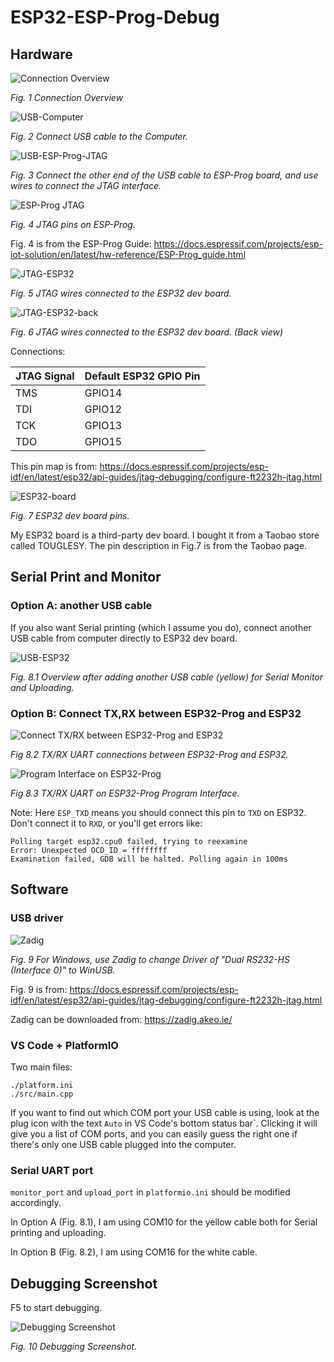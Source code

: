 # ESP32-ESP-Prog-Debug

## Hardware

![Connection Overview](./images/Connection-overview.jpg)

*Fig. 1 Connection Overview*

![USB-Computer](./images/Connection-USB-Computer.jpg)

*Fig. 2 Connect USB cable to the Computer.*

![USB-ESP-Prog-JTAG](./images/Connection-USB-ESP-Prog-JTAG.jpg)

*Fig. 3 Connect the other end of the USB cable to ESP-Prog board, and use wires to connect the JTAG interface.*

![ESP-Prog JTAG](./images/ESP_Prog_JTAG_pins.png)

*Fig. 4 JTAG pins on ESP-Prog.*

Fig. 4 is from the ESP-Prog Guide:
https://docs.espressif.com/projects/esp-iot-solution/en/latest/hw-reference/ESP-Prog_guide.html

![JTAG-ESP32](./images/Connection-JTAG-ESP32.jpg)

*Fig. 5 JTAG wires connected to the ESP32 dev board.*

![JTAG-ESP32-back](./images/Connection-JTAG-ESP32-back.jpg)

*Fig. 6 JTAG wires connected to the ESP32 dev board. (Back view)*

Connections:

| JTAG Signal | Default ESP32 GPIO Pin |
|-------------|---------------|
| TMS         | GPIO14        |
| TDI         | GPIO12        |
| TCK         | GPIO13        |
| TDO         | GPIO15        |

This pin map is from: https://docs.espressif.com/projects/esp-idf/en/latest/esp32/api-guides/jtag-debugging/configure-ft2232h-jtag.html

![ESP32-board](./images/ESP32-board.png)

*Fig. 7 ESP32 dev board pins.*

My ESP32 board is a third-party dev board. I bought it from a Taobao store called TOUGLESY. The pin description in Fig.7 is from the Taobao page.

## Serial Print and Monitor

### Option A: another USB cable

If you also want Serial printing (which I assume you do), connect another USB cable from computer directly to ESP32 dev board.

![USB-ESP32](./images/Connection-Serial-Monitor-USB.jpg)

*Fig. 8.1 Overview after adding another USB cable (yellow) for Serial Monitor and Uploading.*

### Option B: Connect TX,RX between ESP32-Prog and ESP32

![Connect TX/RX between ESP32-Prog and ESP32](./images/Connection-TXRX.jpg)

*Fig 8.2 TX/RX UART connections between ESP32-Prog and ESP32.*

![Program Interface on ESP32-Prog](./images/ESP_Prog_Program.png)

*Fig 8.3 TX/RX UART on ESP32-Prog Program Interface.*

Note: Here `ESP_TXD` means you should connect this pin to `TXD` on ESP32. Don't connect it to `RXD`, or you'll get errors like:

```
Polling target esp32.cpu0 failed, trying to reexamine
Error: Unexpected OCD_ID = ffffffff
Examination failed, GDB will be halted. Polling again in 100ms
```

## Software

### USB driver

![Zadig](./images/jtag-usb-configuration-zadig.jpg)

*Fig. 9 For Windows, use Zadig to change Driver of "Dual RS232-HS (Interface 0)" to WinUSB.*

Fig. 9 is from: https://docs.espressif.com/projects/esp-idf/en/latest/esp32/api-guides/jtag-debugging/configure-ft2232h-jtag.html

Zadig can be downloaded from: https://zadig.akeo.ie/

### VS Code + PlatformIO

Two main files:
```
./platform.ini
./src/main.cpp
```

If you want to find out which COM port your USB cable is using, look at the plug icon with the text `Auto` in VS Code's bottom status bar`. Clicking it will give you a list of COM ports, and you can easily guess the right one if there's only one USB cable plugged into the computer.

### Serial UART port
`monitor_port` and `upload_port` in `platformio.ini` should be modified accordingly.

In Option A (Fig. 8.1), I am using COM10 for the yellow cable both for Serial printing and uploading.

In Option B (Fig. 8.2), I am using COM16 for the white cable.

## Debugging Screenshot

F5 to start debugging.

![Debugging Screenshot](./images/debug.png)

*Fig. 10 Debugging Screenshot.*

